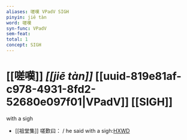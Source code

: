 ```yaml
---
aliases: 嗟嘆 VPadV SIGH
pinyin: jiē tàn
word: 嗟嘆
syn-func: VPadV
sem-feat: 
total: 1
concept: SIGH 
---
```

# [[嗟嘆]] *[[jiē tàn]]*  [[uuid-819e81af-c978-4931-8fd2-52680e097f01|VPadV]] [[SIGH]]
with a sigh
 - [[祖堂集]] 嗟歎曰： / he said with a sigh:[HXWD](https://hxwd.org/textview.html?location=KR6q0002_Yan_001-1034a.34)